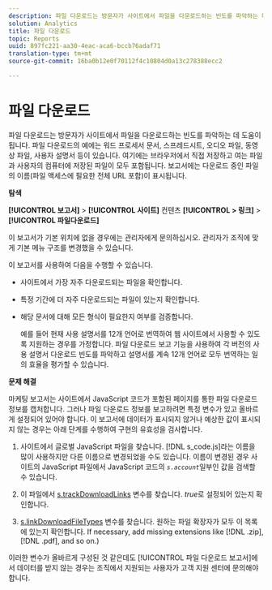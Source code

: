```yaml
---
description: 파일 다운로드는 방문자가 사이트에서 파일을 다운로드하는 빈도를 파악하는 데 도움이 됩니다. 파일 다운로드의 예에는 워드 프로세서 문서, 스프레드시트, 오디오 파일, 동영상 파일, 사용자 설명서 등이 있습니다. 여기에는 브라우저에서 직접 저장하고 여는 파일과 사용자의 컴퓨터에 저장된 파일이 모두 포함됩니다. 보고서에는 다운로드 중인 파일의 이름(파일 액세스에 필요한 전체 URL 포함)이 표시됩니다.
solution: Analytics
title: 파일 다운로드
topic: Reports
uuid: 897fc221-aa30-4eac-aca6-bccb76adaf71
translation-type: tm+mt
source-git-commit: 16ba0b12e0f70112f4c10804d0a13c278388ecc2

---
```



# 파일 다운로드

파일 다운로드는 방문자가 사이트에서 파일을 다운로드하는 빈도를 파악하는 데 도움이 됩니다. 파일 다운로드의 예에는 워드 프로세서 문서, 스프레드시트, 오디오 파일, 동영상 파일, 사용자 설명서 등이 있습니다. 여기에는 브라우저에서 직접 저장하고 여는 파일과 사용자의 컴퓨터에 저장된 파일이 모두 포함됩니다. 보고서에는 다운로드 중인 파일의 이름(파일 액세스에 필요한 전체 URL 포함)이 표시됩니다.

**탐색**

**[!UICONTROL 보고서]** &gt; **[!UICONTROL 사이트]** 컨텐츠 **[!UICONTROL &gt; 링크]** &gt; **[!UICONTROL 파일다운로드]**

이 보고서가 기본 위치에 없을 경우에는 관리자에게 문의하십시오. 관리자가 조직에 맞게 기본 메뉴 구조를 변경했을 수 있습니다.

이 보고서를 사용하여 다음을 수행할 수 있습니다.

* 사이트에서 가장 자주 다운로드되는 파일을 확인합니다.
* 특정 기간에 더 자주 다운로드되는 파일이 있는지 확인합니다.
* 해당 문서에 대해 모든 형식이 필요한지 여부를 검증합니다.

   예를 들어 현재 사용 설명서를 12개 언어로 번역하여 웹 사이트에서 사용할 수 있도록 지원하는 경우를 가정합니다. 파일 다운로드 보고 기능을 사용하여 각 버전의 사용 설명서 다운로드 빈도를 파악하고 설명서를 계속 12개 언어로 모두 번역하는 일의 효율을 평가할 수 있습니다.

**문제 해결**

마케팅 보고서는 사이트에서 JavaScript 코드가 포함된 페이지를 통한 파일 다운로드 정보를 캡처합니다. 그러나 파일 다운로드 정보를 보고하려면 특정 변수가 있고 올바르게 설정되어 있어야 합니다. 이 보고서에 데이터가 표시되지 않거나 예상한 값이 표시되지 않는 경우는 아래 단계를 수행하여 구현의 유효성을 검사합니다.

1. 사이트에서 글로벌 JavaScript 파일을 찾습니다. [!DNL s_code.js]라는 이름을 많이 사용하지만 다른 이름으로 변경되었을 수도 있습니다. 이름이 변경된 경우 사이트의 JavaScript 파일에서 JavaScript 코드의 *`s.account`*&#x200B;일부인 값을 검색할 수 있습니다.

1. 이 파일에서 [s.trackDownloadLinks](https://marketing.adobe.com/resources/help/en_US/sc/implement/c_trackdownllinks.html) 변수를 찾습니다. *true*&#x200B;로 설정되어 있는지 확인합니다.

1. [s.linkDownloadFileTypes](https://marketing.adobe.com/resources/help/en_US/sc/implement/c_linkdownfiletypes.html) 변수를 찾습니다. 원하는 파일 확장자가 모두 이 목록에 있는지 확인합니다. If necessary, add missing extensions like [!DNL .zip], [!DNL .pdf], and so on.)

이러한 변수가 올바르게 구성된 것 같은데도 [!UICONTROL 파일 다운로드 보고서]에서 데이터를 받지 않는 경우는 조직에서 지원되는 사용자가 고객 지원 센터에 문의해야 합니다.
